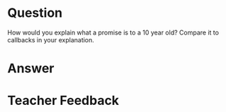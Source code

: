 # Question
How would you explain what a promise is to a 10 year old? Compare it to callbacks in your explanation.

# Answer


# Teacher Feedback